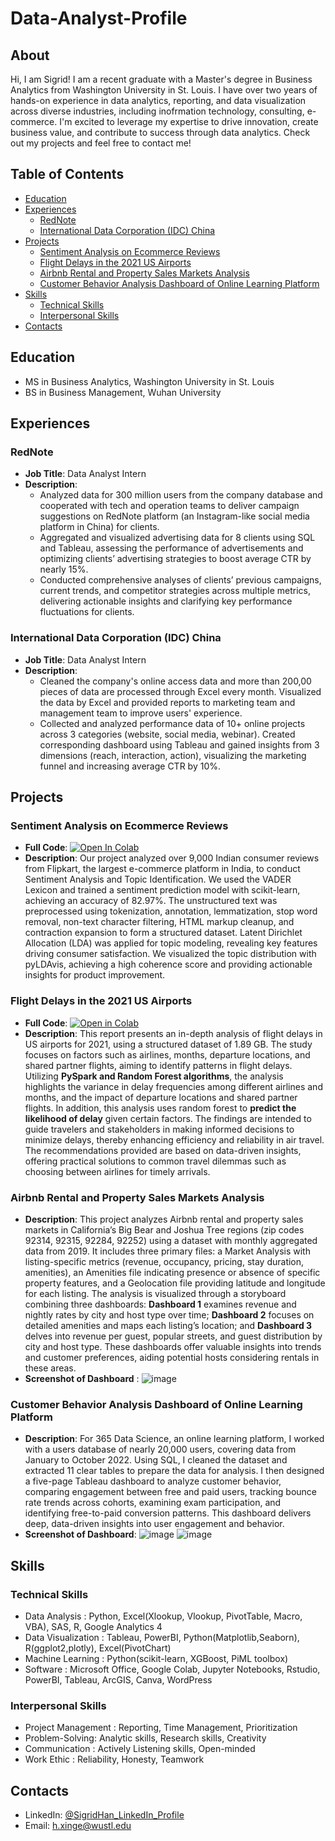 # Data-Analyst-Profile

## About
Hi, I am Sigrid! I am a recent graduate with a Master's degree in Business Analytics from Washington University in St. Louis. I have over two years of hands-on experience in data analytics, reporting, and data visualization across diverse industries, including inofrmation technology, consulting, e-commerce. I'm excited to leverage my expertise to drive innovation, create business value, and contribute to success through data analytics.
Check out my projects and feel free to contact me!

## Table of Contents
* [Education](#education)
* [Experiences](#experiences)
  * [RedNote](#rednote)
  * [International Data Corporation (IDC) China](#international-data-corporation-idc-china)
* [Projects](#projects)
  * [Sentiment Analysis on Ecommerce Reviews](#sentiment-analysis-on-ecommerce-reviews)
  * [Flight Delays in the 2021 US Airports](#flight-delays-in-the-2021-us-airports)
  * [Airbnb Rental and Property Sales Markets Analysis](#airbnb-rental-and-property-sales-markets-analysis)
  * [Customer Behavior Analysis Dashboard of Online Learning Platform](#customer-behavior-analysis-dashboard-of-online-learning-platform)
* [Skills](#skills)
  * [Technical Skills](#technical-skills)
  * [Interpersonal Skills](#interpersonal-skills)
* [Contacts](#contacts)

## Education
* MS in Business Analytics, Washington University in St. Louis
* BS in Business Management, Wuhan University

## Experiences
### __RedNote__
  * __Job Title__: Data Analyst Intern
  * __Description__:
    * Analyzed data for 300 million users from the company database and cooperated with tech and operation teams to deliver campaign suggestions on RedNote platform (an Instagram-like social media platform in China) for clients.
    * Aggregated and visualized advertising data for 8 clients using SQL and Tableau, assessing the performance of advertisements and optimizing clients’ advertising strategies to boost average CTR by nearly 15%.
    * Conducted comprehensive analyses of clients’ previous campaigns, current trends, and competitor strategies across multiple metrics, delivering actionable insights and clarifying key performance fluctuations for clients.
    
### __International Data Corporation (IDC) China__
  * __Job Title__: Data Analyst Intern
  * __Description__:
    * Cleaned the company's online access data and more than 200,00 pieces of data are processed through Excel every month. Visualized the data by Excel and provided reports to marketing team and management team to improve users' experience.
    * Collected and analyzed performance data of 10+ online projects across 3 categories (website, social media, webinar). Created corresponding dashboard using Tableau and gained insights from 3 dimensions (reach, interaction, action), visualizing the marketing funnel and increasing average CTR by 10%.

## Projects
### __Sentiment Analysis on Ecommerce Reviews__
  * __Full Code__:  [![Open In Colab](https://colab.research.google.com/assets/colab-badge.svg)](https://colab.research.google.com/github/SigridHan/Data-Analyst-Profile/blob/main/%5BText_Mining%5D_Final_Project.ipynb)
  * __Description__: Our project analyzed over 9,000 Indian consumer reviews from Flipkart, the largest e-commerce platform in India, to conduct Sentiment Analysis and Topic Identification. We used the VADER Lexicon and trained a sentiment prediction model with scikit-learn, achieving an accuracy of 82.97%. The unstructured text was preprocessed using tokenization, annotation, lemmatization, stop word removal, non-text character filtering, HTML markup cleanup, and contraction expansion to form a structured dataset. Latent Dirichlet Allocation (LDA) was applied for topic modeling, revealing key features driving consumer satisfaction. We visualized the topic distribution with pyLDAvis, achieving a high coherence score and providing actionable insights for product improvement.



### __Flight Delays in the 2021 US Airports__
   * __Full Code__: [![Open in Colab](https://colab.research.google.com/assets/colab-badge.svg)](https://colab.research.google.com/drive/1JGeS16cqX5NgJuLluW7bT6ASo75kJDG4?usp=drive_open)
   * __Description__: This report presents an in-depth analysis of flight delays in US airports for 2021, using a structured dataset of 1.89 GB. The study focuses on factors such as airlines, months, departure locations, and shared partner flights, aiming to identify patterns in flight delays. Utilizing __PySpark and Random Forest algorithms__, the analysis highlights the variance in delay frequencies among different airlines and months, and the impact of departure locations and shared partner flights. In addition, this analysis uses random forest to __predict the likelihood of delay__ given certain factors. The findings are intended to guide travelers and stakeholders in making informed decisions to minimize delays, thereby enhancing efficiency and reliability in air travel. The recommendations provided are based on data-driven insights, offering practical solutions to common travel dilemmas such as choosing between airlines for timely arrivals.
 

  
### __Airbnb Rental and Property Sales Markets Analysis__
  * __Description__: This project analyzes Airbnb rental and property sales markets in California’s Big Bear and Joshua Tree regions (zip codes 92314, 92315, 92284, 92252) using a dataset with monthly aggregated data from 2019. It includes three primary files: a Market Analysis with listing-specific metrics (revenue, occupancy, pricing, stay duration, amenities), an Amenities file indicating presence or absence of specific property features, and a Geolocation file providing latitude and longitude for each listing.
    The analysis is visualized through a storyboard combining three dashboards: __Dashboard 1__ examines revenue and nightly rates by city and host type over time; __Dashboard 2__ focuses on detailed amenities and maps each listing’s location; and __Dashboard 3__ delves into revenue per guest, popular streets, and guest distribution by city and host type. These dashboards offer valuable insights into trends and customer preferences, aiding potential hosts considering rentals in these areas.
  * __Screenshot of Dashboard__ : ![image](https://github.com/user-attachments/assets/161a28fe-1e2e-4282-b0c6-e6e6c4829bb9)


### __Customer Behavior Analysis Dashboard of Online Learning Platform__
  * __Description__: For 365 Data Science, an online learning platform, I worked with a users database of nearly 20,000 users, covering data from January to October 2022. Using SQL, I cleaned the dataset and extracted 11 clear tables to prepare the data for analysis. I then designed a five-page Tableau dashboard to analyze customer behavior, comparing engagement between free and paid users, tracking bounce rate trends across cohorts, examining exam participation, and identifying free-to-paid conversion patterns. This dashboard delivers deep, data-driven insights into user engagement and behavior.
  * __Screenshot of Dashboard__: ![image](https://github.com/user-attachments/assets/d1a2e796-6bdd-46b4-8c49-4b1ab8e7f324)
    ![image](https://github.com/user-attachments/assets/fd493a8e-fa46-4821-a0b5-a09016f5bb1b)

## Skills
### __Technical Skills__ 
  * Data Analysis : Python, Excel(Xlookup, Vlookup, PivotTable, Macro, VBA), SAS, R, Google Analytics 4
  * Data Visualization : Tableau, PowerBI, Python(Matplotlib,Seaborn), R(ggplot2,plotly), Excel(PivotChart)
  * Machine Learning : Python(scikit-learn, XGBoost, PiML toolbox)
  * Software : Microsoft Office, Google Colab, Jupyter Notebooks, Rstudio, PowerBI, Tableau, ArcGIS, Canva, WordPress

### __Interpersonal Skills__ 
  * Project Management : Reporting, Time Management, Prioritization
  * Problem-Solving: Analytic skills, Research skills, Creativity
  * Communication : Actively Listening skills, Open-minded
  * Work Ethic : Reliability, Honesty, Teamwork

## Contacts
* LinkedIn: [@SigridHan_LinkedIn_Profile](http://www.linkedin.com/in/sigrid-xinge-han)
* Email: h.xinge@wustl.edu
    
